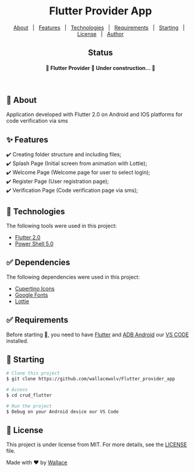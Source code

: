 <h1 align="center">Flutter Provider App</h1>
<!-- 
<h1 align="center"> 
  <img height="320" src="./assets/Flutter_provider.gif" alt="Flutter Provider" />
</h1> 
-->

<p align="center">
  <a href="#dart-about">About</a> &#xa0; | &#xa0; 
  <a href="#sparkles-features">Features</a> &#xa0; | &#xa0;
  <a href="#rocket-technologies">Technologies</a> &#xa0; | &#xa0;
  <a href="#white_check_mark-requirements">Requirements</a> &#xa0; | &#xa0;
  <a href="#checkered_flag-starting">Starting</a> &#xa0; | &#xa0;
  <a href="#memo-license">License</a> &#xa0; | &#xa0;
  <a href="https://github.com/wallacewolv" target="_blank">Author</a>
</p>

<h2 align="center">Status </h2>

<h4 align="center"> 
	🚧  Flutter Provider 🚀 Under construction...  🚧
</h4>

<br>

## :dart: About ##

Application developed with Flutter 2.0 on Android and IOS platforms for code verification via sms

## :sparkles: Features ##

:heavy_check_mark: Creating folder structure and including files;\
:heavy_check_mark: Splash Page (Initial screen from animation with Lottie);\
:heavy_check_mark: Welcome Page (Welcome page for user to select login);\
:heavy_check_mark: Register Page (User registration page);\
:heavy_check_mark: Verification Page (Code verification page via sms);

## :rocket: Technologies ##

The following tools were used in this project:

- [Flutter 2.0](https://events.flutter.dev/)
- [Power Shell 5.0](https://docs.microsoft.com/pt-br/skypeforbusiness/set-up-your-computer-for-windows-powershell/download-and-install-windows-powershell-5-1)

## :white_check_mark: Dependencies ##

The following dependencies were used in this project:
- [Cupertino Icons](https://pub.dev/packages/cupertino_icons)
- [Google Fonts](https://pub.dev/packages/google_fonts)
- [Lottie](https://pub.dev/packages/lottie)

## :white_check_mark: Requirements ##

Before starting :checkered_flag:, you need to have [Flutter](https://flutter.dev/)  and [ADB Android](https://developer.android.com/studio/command-line/adb?hl=pt-br) our [VS CODE](https://code.visualstudio.com/) installed.

## :checkered_flag: Starting ##

```bash
# Clone this project
$ git clone https://github.com/wallacewolv/Flutter_provider_app

# Access
$ cd crud_flutter

# Run the project
$ Debug on your Android device our VS Code

```

## :memo: License ##

This project is under license from MIT. For more details, see the [LICENSE](LICENSE) file.


Made with :heart: by <a href="https://github.com/wallacewolv" target="_blank"> Wallace</a>

&#xa0;

